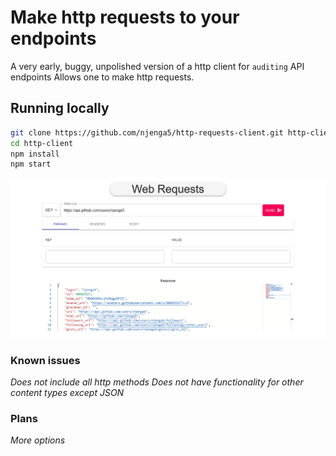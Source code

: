 # Make http requests to your endpoints
A very early, buggy, unpolished version of a http client for `auditing` API endpoints
Allows one to make http requests.

## Running locally
```sh
git clone https://github.com/njenga5/http-requests-client.git http-client
cd http-client
npm install
npm start
```
![Image](/thumbnails/HttpClient.png)

### Known issues
_Does not include all http methods_
_Does not have functionality for other content types except JSON_ 

### Plans
_More options_
